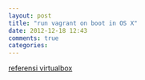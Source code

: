 ```yaml
---
layout: post
title: "run vagrant on boot in OS X"
date: 2012-12-18 12:43
comments: true
categories: 
---
```


[referensi virtualbox](http://mikkel.hoegh.org/blog/2010/12/23/run-virtualbox-boot-mac-os-x/)
